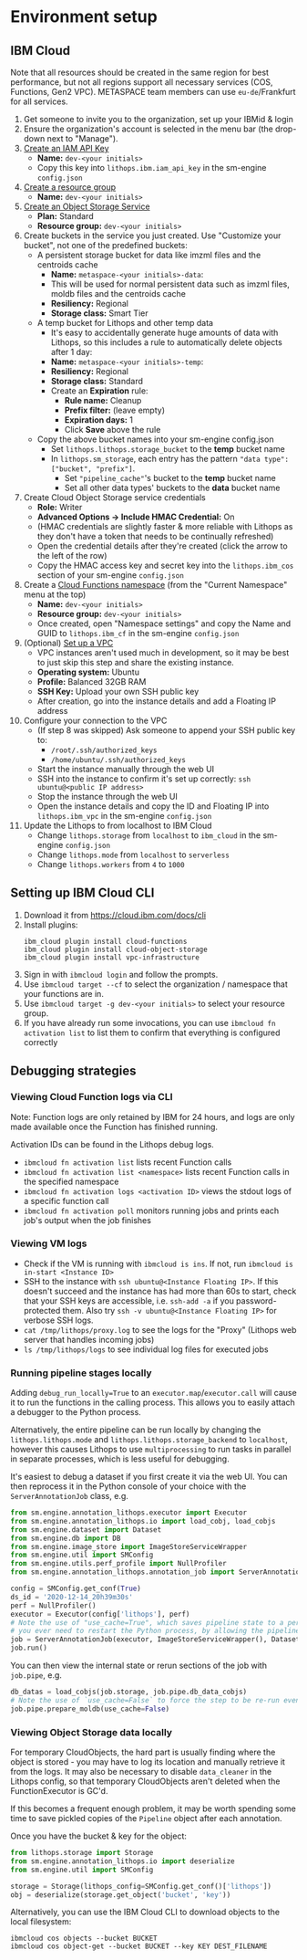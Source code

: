 # Environment setup

## IBM Cloud

Note that all resources should be created in the same region for best performance, 
but not all regions support all necessary services (COS, Functions, Gen2 VPC). 
METASPACE team members can use `eu-de`/Frankfurt for all services. 

1. Get someone to invite you to the organization, set up your IBMid & login
2. Ensure the organization's account is selected in the menu bar (the drop-down next to "Manage").
3. [Create an IAM API Key](https://cloud.ibm.com/iam/apikeys)
    * **Name:** `dev-<your initials>`
    * Copy this key into `lithops.ibm.iam_api_key` in the sm-engine `config.json`
4. [Create a resource group](https://cloud.ibm.com/account/resource-groups)
    * **Name:** `dev-<your initials>`
5. [Create an Object Storage Service](https://cloud.ibm.com/objectstorage/create)
    * **Plan:** Standard
    * **Resource group:** `dev-<your initials>`
6. Create buckets in the service you just created. Use "Customize your bucket", not one of the predefined buckets:
    * A persistent storage bucket for data like imzml files and the centroids cache
        * **Name:** `metaspace-<your initials>-data`:
        * This will be used for normal persistent data such as imzml files, moldb files and the centroids cache
        * **Resiliency:** Regional
        * **Storage class:** Smart Tier
    * A temp bucket for Lithops and other temp data  
        * It's easy to accidentally generate huge amounts of data with Lithops, so this includes a rule to automatically delete objects after 1 day:
        * **Name:** `metaspace-<your initials>-temp`:
        * **Resiliency:** Regional
        * **Storage class:** Standard
        * Create an **Expiration** rule:
            * **Rule name:** Cleanup
            * **Prefix filter:** (leave empty)
            * **Expiration days:** 1
            * Click **Save** above the rule
    * Copy the above bucket names into your sm-engine config.json
        * Set `lithops.lithops.storage_bucket` to the **temp** bucket name
        * In `lithops.sm_storage`, each entry has the pattern `"data type": ["bucket", "prefix"]`. 
            * Set `"pipeline_cache"`'s bucket to the **temp** bucket name
            * Set all other data types' buckets to the **data** bucket name
7. Create Cloud Object Storage service credentials
    * **Role:** Writer
    * **Advanced Options -> Include HMAC Credential:** On
    * (HMAC credentials are slightly faster & more reliable with Lithops as they don't have a token that needs to be 
    continually refreshed)
    * Open the credential details after they're created (click the arrow to the left of the row)
    * Copy the HMAC access key and secret key into the `lithops.ibm_cos` section of your sm-engine `config.json`  
8. Create a [Cloud Functions namespace](https://cloud.ibm.com/functions/) (from the "Current Namespace" menu at the top)
    * **Name:** `dev-<your initials>`
    * **Resource group:** `dev-<your initials>`
    * Once created, open "Namespace settings" and copy the Name and GUID to `lithops.ibm_cf` in the sm-engine `config.json`
9. (Optional) [Set up a VPC](https://cloud.ibm.com/vpc-ext/provision/vs)
    * VPC instances aren't used much in development, so it may be best to just skip this step and share the existing instance. 
    * **Operating system:** Ubuntu
    * **Profile:** Balanced 32GB RAM
    * **SSH Key:** Upload your own SSH public key
    * After creation, go into the instance details and add a Floating IP address
10. Configure your connection to the VPC
    * (If step 8 was skipped) Ask someone to append your SSH public key to:
        * `/root/.ssh/authorized_keys`
        * `/home/ubuntu/.ssh/authorized_keys`
    * Start the instance manually through the web UI
    * SSH into the instance to confirm it's set up correctly: `ssh ubuntu@<public IP address>`
    * Stop the instance through the web UI
    * Open the instance details and copy the ID and Floating IP into `lithops.ibm_vpc` in the sm-engine `config.json`
11. Update the Lithops to from localhost to IBM Cloud
    * Change `lithops.storage` from `localhost` to `ibm_cloud` in the sm-engine `config.json`
    * Change `lithops.mode` from `localhost` to `serverless`
    * Change `lithops.workers` from `4` to `1000`

## Setting up IBM Cloud CLI

1. Download it from https://cloud.ibm.com/docs/cli
2. Install plugins:
    ```
    ibm_cloud plugin install cloud-functions
    ibm_cloud plugin install cloud-object-storage
    ibm_cloud plugin install vpc-infrastructure
    ```
3. Sign in with `ibmcloud login` and follow the prompts.
4. Use `ibmcloud target --cf` to select the organization / namespace that your functions are in.
5. Use `ibmcloud target -g dev-<your initials>` to select your resource group.
6. If you have already run some invocations, you can use `ibmcloud fn activation list` to list them to confirm that everything is configured correctly

## Debugging strategies

### Viewing Cloud Function logs via CLI

Note: Function logs are only retained by IBM for 24 hours, and logs are only made available once the Function has finished running.

Activation IDs can be found in the Lithops debug logs. 

* `ibmcloud fn activation list` lists recent Function calls
* `ibmcloud fn activation list <namespace>` lists recent Function calls in the specified namespace
* `ibmcloud fn activation logs <activation ID>` views the stdout logs of a specific function call
* `ibmcloud fn activation poll` monitors running jobs and prints each job's output when the job finishes

### Viewing VM logs

* Check if the VM is running with `ibmcloud is ins`. If not, run `ibmcloud is in-start <Instance ID>`
* SSH to the instance with `ssh ubuntu@<Instance Floating IP>`. If this doesn't succeed and the instance has had 
more than 60s to start, check that your SSH keys are accessible, i.e. `ssh-add -a` if you password-protected them. 
Also try `ssh -v ubuntu@<Instance Floating IP>` for verbose SSH logs.
* `cat /tmp/lithops/proxy.log` to see the logs for the "Proxy" (Lithops web server that handles incoming jobs)
* `ls /tmp/lithops/logs` to see individual log files for executed jobs

### Running pipeline stages locally

Adding `debug_run_locally=True` to an `executor.map`/`executor.call` will cause it to run the functions in the
calling process. This allows you to easily attach a debugger to the Python process.

Alternatively, the entire pipeline can be run locally by changing the `lithops.lithops.mode` and 
`lithops.lithops.storage_backend` to `localhost`, however this causes Lithops to use `multiprocessing` to run tasks
in parallel in separate processes, which is less useful for debugging.

It's easiest to debug a dataset if you first create it via the web UI. You can then reprocess it in the Python console
of your choice with the `ServerAnnotationJob` class, e.g.

```python
from sm.engine.annotation_lithops.executor import Executor
from sm.engine.annotation_lithops.io import load_cobj, load_cobjs
from sm.engine.dataset import Dataset
from sm.engine.db import DB
from sm.engine.image_store import ImageStoreServiceWrapper
from sm.engine.util import SMConfig
from sm.engine.utils.perf_profile import NullProfiler
from sm.engine.annotation_lithops.annotation_job import ServerAnnotationJob

config = SMConfig.get_conf(True)
ds_id = '2020-12-14_20h39m30s'
perf = NullProfiler()
executor = Executor(config['lithops'], perf)
# Note the use of "use_cache=True", which saves pipeline state to a persistent cache. This saves a lot of time if
# you ever need to restart the Python process, by allowing the pipeline to skip steps that have previously been run.
job = ServerAnnotationJob(executor, ImageStoreServiceWrapper(), Dataset.load(DB(), ds_id), perf, use_cache=True)
job.run()
```

You can then view the internal state or rerun sections of the job with `job.pipe`, e.g.

```python
db_datas = load_cobjs(job.storage, job.pipe.db_data_cobjs)
# Note the use of `use_cache=False` to force the step to be re-run even if it was cached.
job.pipe.prepare_moldb(use_cache=False)
```


### Viewing Object Storage data locally

For temporary CloudObjects, the hard part is usually finding where the object is stored - you may have to log its 
location and manually retrieve it from the logs. It may also be necessary to disable `data_cleaner` in the 
Lithops config, so that temporary CloudObjects aren't deleted when the FunctionExecutor is GC'd.

If this becomes a frequent enough problem, it may be worth spending some time to save pickled copies of the `Pipeline`
object after each annotation.

Once you have the bucket & key for the object:

```python
from lithops.storage import Storage
from sm.engine.annotation_lithops.io import deserialize
from sm.engine.util import SMConfig

storage = Storage(lithops_config=SMConfig.get_conf()['lithops'])
obj = deserialize(storage.get_object('bucket', 'key'))
```   

Alternatively, you can use the IBM Cloud CLI to download objects to the local filesystem:

```
ibmcloud cos objects --bucket BUCKET
ibmcloud cos object-get --bucket BUCKET --key KEY DEST_FILENAME
```